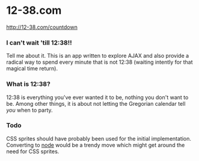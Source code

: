 12-38.com
=========

http://12-38.com/countdown

### I can't wait 'till 12:38!!

Tell me about it. This is an app written to explore AJAX and also provide a radical way to spend every minute that is not 12:38 (waiting intently for that magical time return).

### What is 12:38?

12:38 is everything you've ever wanted it to be, nothing you don't want to be. Among other things, it is about not letting the Gregorian calendar tell *you* when to party. 

### Todo

CSS sprites should have probably been used for the initial implementation. Converting to [node](http://nodejs.org/) would be a trendy move which might get around the need for CSS sprites. 


